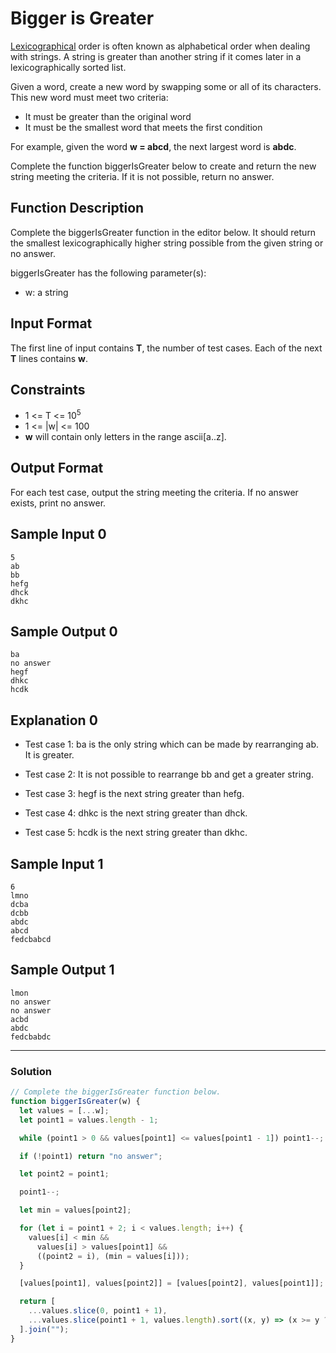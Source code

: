 # Bigger is Greater

[Lexicographical](https://en.wikipedia.org/wiki/Lexicographical_order) order is often known as alphabetical order when dealing with strings. A string is greater than another string if it comes later in a lexicographically sorted list.

Given a word, create a new word by swapping some or all of its characters. This new word must meet two criteria:

- It must be greater than the original word
- It must be the smallest word that meets the first condition

For example, given the word **w = abcd**, the next largest word is **abdc**.

Complete the function biggerIsGreater below to create and return the new string meeting the criteria. If it is not possible, return no answer.

## Function Description

Complete the biggerIsGreater function in the editor below. It should return the smallest lexicographically higher string possible from the given string or no answer.

biggerIsGreater has the following parameter(s):

- w: a string

## Input Format

The first line of input contains **T**, the number of test cases.
Each of the next **T** lines contains **w**.

## Constraints

- 1 <= T <= 10<sup>5</sup>
- 1 <= |w| <= 100
- **w** will contain only letters in the range ascii[a..z].

## Output Format

For each test case, output the string meeting the criteria. If no answer exists, print no answer.

## Sample Input 0

```
5
ab
bb
hefg
dhck
dkhc
```

## Sample Output 0

```
ba
no answer
hegf
dhkc
hcdk
```

## Explanation 0

- Test case 1:
  ba is the only string which can be made by rearranging ab. It is greater.

- Test case 2:
  It is not possible to rearrange bb and get a greater string.

- Test case 3:
  hegf is the next string greater than hefg.

- Test case 4:
  dhkc is the next string greater than dhck.

- Test case 5:
  hcdk is the next string greater than dkhc.

## Sample Input 1

```
6
lmno
dcba
dcbb
abdc
abcd
fedcbabcd
```

## Sample Output 1

```
lmon
no answer
no answer
acbd
abdc
fedcbabdc
```

---

### Solution

```javascript
// Complete the biggerIsGreater function below.
function biggerIsGreater(w) {
  let values = [...w];
  let point1 = values.length - 1;

  while (point1 > 0 && values[point1] <= values[point1 - 1]) point1--;

  if (!point1) return "no answer";

  let point2 = point1;

  point1--;

  let min = values[point2];

  for (let i = point1 + 2; i < values.length; i++) {
    values[i] < min &&
      values[i] > values[point1] &&
      ((point2 = i), (min = values[i]));
  }

  [values[point1], values[point2]] = [values[point2], values[point1]];

  return [
    ...values.slice(0, point1 + 1),
    ...values.slice(point1 + 1, values.length).sort((x, y) => (x >= y ? 1 : -1))
  ].join("");
}
```
